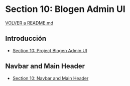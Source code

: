 # Section 10: Blogen Admin UI

[VOLVER a README.md](README.md)

## Introducción

- [Section 10: Project Blogen Admin UI](https://www.udemy.com/bootstrap-4-from-scratch-with-5-projects/learn/v4/t/lecture/7685664?start=0)

## Navbar and Main Header

- [Section 10: Navbar and Main Header](https://www.udemy.com/bootstrap-4-from-scratch-with-5-projects/learn/v4/t/lecture/7685670?start=0)

